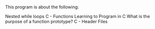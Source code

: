 This program is about the following:

Nested while loops
C - Functions
Learning to Program in C 
What is the purpose of a function prototype?
C - Header Files
